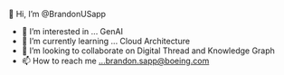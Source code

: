 👋 Hi, I’m @BrandonUSapp
- 👀 I’m interested in ... GenAI
- 🌱 I’m currently learning ... Cloud Architecture
- 💞️ I’m looking to collaborate on Digital Thread and Knowledge Graph
- 📫 How to reach me ...brandon.sapp@boeing.com

<!---
BrandonUSapp/BrandonUSapp is a ✨ special ✨ repository because its `README.md` (this file) appears on your GitHub profile.
You can click the Preview link to take a look at your changes.
--->
